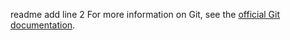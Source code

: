 readme
add line 2
For more information on Git, see the
[official Git documentation](https://git-scm.com/).
